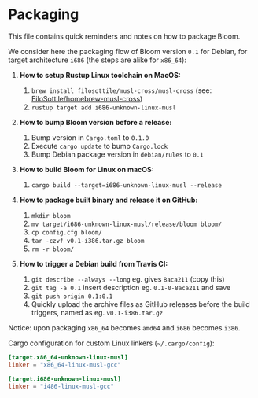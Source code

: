 Packaging
=========

This file contains quick reminders and notes on how to package Bloom.

We consider here the packaging flow of Bloom version `0.1` for Debian, for target architecture `i686` (the steps are alike for `x86_64`):

1. **How to setup Rustup Linux toolchain on MacOS:**
    1. `brew install filosottile/musl-cross/musl-cross` (see: [FiloSottile/homebrew-musl-cross](https://github.com/FiloSottile/homebrew-musl-cross))
    2. `rustup target add i686-unknown-linux-musl`

2. **How to bump Bloom version before a release:**
    1. Bump version in `Cargo.toml` to `0.1.0`
    2. Execute `cargo update` to bump `Cargo.lock`
    3. Bump Debian package version in `debian/rules` to `0.1`

3. **How to build Bloom for Linux on macOS:**
    1. `cargo build --target=i686-unknown-linux-musl --release`

4. **How to package built binary and release it on GitHub:**
    1. `mkdir bloom`
    2. `mv target/i686-unknown-linux-musl/release/bloom bloom/`
    3. `cp config.cfg bloom/`
    4. `tar -czvf v0.1-i386.tar.gz bloom`
    5. `rm -r bloom/`

5. **How to trigger a Debian build from Travis CI:**
    1. `git describe --always --long` eg. gives `8aca211` (copy this)
    2. `git tag -a 0.1` insert description eg. `0.1-0-8aca211` and save
    3. `git push origin 0.1:0.1`
    4. Quickly upload the archive files as GitHub releases before the build triggers, named as eg. `v0.1-i386.tar.gz`

Notice: upon packaging `x86_64` becomes `amd64` and `i686` becomes `i386`.

Cargo configuration for custom Linux linkers (`~/.cargo/config`):

```toml
[target.x86_64-unknown-linux-musl]
linker = "x86_64-linux-musl-gcc"

[target.i686-unknown-linux-musl]
linker = "i486-linux-musl-gcc"
```
